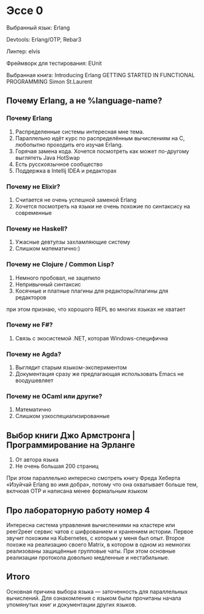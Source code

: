 # Эссе 0


Выбранный язык: Erlang

Devtools: Erlang/OTP, Rebar3

Линтер: elvis

Фреймворк для тестирования: EUnit

Выбранная книга: Introducing Erlang GETTING STARTED IN FUNCTIONAL PROGRAMMING Simon St.Laurent


## Почему Erlang, а не %language-name?

### Почему Erlang
1. Распределенные системы интересная мне тема. 
2. Параллельно идёт курс по распределённым вычислениям на C, любопытно проходить его изучая Erlang.
3. Горячая замена кода. Хочется посмотреть как может по-другому выглятеть Java HotSwap 
4. Есть русскоязычное сообщество
5. Поддержка в Intellij IDEA и редакторах

### Почему не Elixir?
1. Считается не очень успешной заменой Erlang
2. Хочется посмотреть на языки не очень похожие по синтаксису на современные

### Почему не Haskell?
1. Ужасные девтулзы захламляющие систему
2. Слишком математично:)

### Почему не Clojure / Common Lisp?
1. Немного пробовал, не зацепило
2. Непривычный синтаксис
3. Косячные и платные плагины для редакторы/плагины для редакторов

при этом признаю, что хорошого REPL во многих языках не хватает

### Почему не F#?
1. Связь с экосистемой .NET, которая Windows-специфична

### Почему не Agda?
1. Выглядит старым языком-экспериментом
2. Документация сразу же предлагающая использовать Emacs не воодушевляет

### Почему не OCaml или другие?
1. Математично
2. Слишком узкоспециализированные

## Выбор книги Джо Армстронга | Программирование на Эрланге
1. От автора языка 
2. Не очень большая 200 страниц

При этом параллельно интересно смотреть книгу Фреда Хеберта «Изуйчай Erlang во имя добра», потому что она охватывает больше тем, вклчюая OTP и написана менее формальным языком

## Про лабораторную работу номер 4

Интересна система управления вычислениями на кластере или peer2peer сервис чатов с шифрованием и хранением истории. Первое звучит похожим на Kubernetes, с которым у меня был опыт. Второе похоже на реализацию своего Matrix, в котором в одном из немногих реализованы защищённые групповые чаты. При этом основные реализации протокола довольно медленные и нестабильные.

## Итого

Основная причина выбора языка — заточенность для параллельных вычислений. Для ознакомления с языком были прочитаны начала упомянутых книг и документации других языков.

